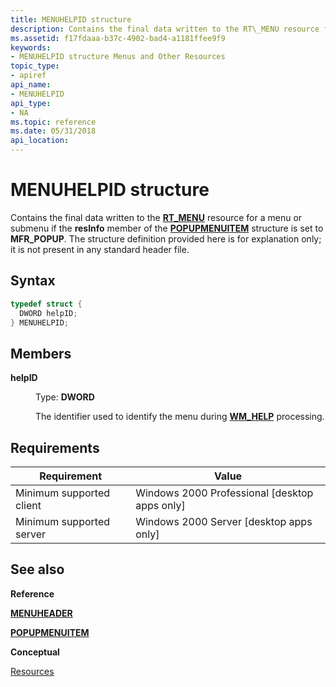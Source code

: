 ```yaml
---
title: MENUHELPID structure
description: Contains the final data written to the RT\_MENU resource for a menu or submenu if the resInfo member of the POPUPMENUITEM structure is set to MFR\_POPUP.
ms.assetid: f17fdaaa-b37c-4902-bad4-a1181ffee9f9
keywords:
- MENUHELPID structure Menus and Other Resources
topic_type:
- apiref
api_name:
- MENUHELPID
api_type:
- NA
ms.topic: reference
ms.date: 05/31/2018
api_location: 
---
```


# MENUHELPID structure

Contains the final data written to the [**RT\_MENU**](/windows/desktop/menurc/resource-types) resource for a menu or submenu if the **resInfo** member of the [**POPUPMENUITEM**](popupmenuitem.md) structure is set to **MFR\_POPUP**. The structure definition provided here is for explanation only; it is not present in any standard header file.

## Syntax


```C++
typedef struct {
  DWORD helpID;
} MENUHELPID;
```



## Members

<dl> <dt>

**helpID**
</dt> <dd>

Type: **DWORD**

</dd> <dd>

The identifier used to identify the menu during [**WM\_HELP**](/windows/desktop/shell/wm-help) processing.

</dd> </dl>

## Requirements



| Requirement | Value |
|-------------------------------------|------------------------------------------------------------|
| Minimum supported client<br/> | Windows 2000 Professional \[desktop apps only\]<br/> |
| Minimum supported server<br/> | Windows 2000 Server \[desktop apps only\]<br/>       |



## See also

<dl> <dt>

**Reference**
</dt> <dt>

[**MENUHEADER**](menuheader.md)
</dt> <dt>

[**POPUPMENUITEM**](popupmenuitem.md)
</dt> <dt>

**Conceptual**
</dt> <dt>

[Resources](resources.md)
</dt> </dl>

 

